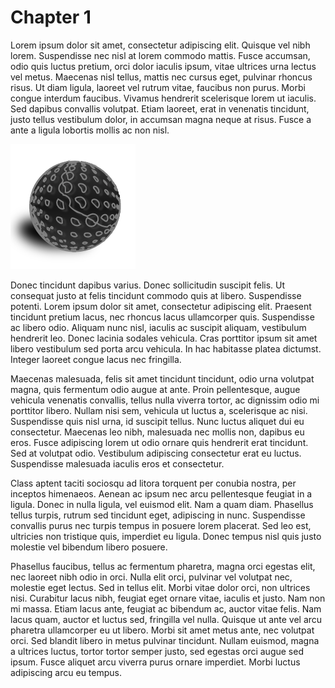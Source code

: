 # Chapter 1

Lorem ipsum dolor sit amet, consectetur adipiscing elit. Quisque vel nibh lorem. Suspendisse nec nisl at lorem commodo mattis. Fusce accumsan, odio quis luctus pretium, orci dolor iaculis ipsum, vitae ultrices urna lectus vel metus. Maecenas nisl tellus, mattis nec cursus eget, pulvinar rhoncus risus. Ut diam ligula, laoreet vel rutrum vitae, faucibus non purus. Morbi congue interdum faucibus. Vivamus hendrerit scelerisque lorem ut iaculis. Sed dapibus convallis volutpat. Etiam laoreet, erat in venenatis tincidunt, justo tellus vestibulum dolor, in accumsan magna neque at risus. Fusce a ante a ligula lobortis mollis ac non nisl.

![Image 1: Sphere](images/sphere_icon.png)

Donec tincidunt dapibus varius. Donec sollicitudin suscipit felis. Ut consequat justo at felis tincidunt commodo quis at libero. Suspendisse potenti. Lorem ipsum dolor sit amet, consectetur adipiscing elit. Praesent tincidunt pretium lacus, nec rhoncus lacus ullamcorper quis. Suspendisse ac libero odio. Aliquam nunc nisl, iaculis ac suscipit aliquam, vestibulum hendrerit leo. Donec lacinia sodales vehicula. Cras porttitor ipsum sit amet libero vestibulum sed porta arcu vehicula. In hac habitasse platea dictumst. Integer laoreet congue lacus nec fringilla.

Maecenas malesuada, felis sit amet tincidunt tincidunt, odio urna volutpat magna, quis fermentum odio augue at ante. Proin pellentesque, augue vehicula venenatis convallis, tellus nulla viverra tortor, ac dignissim odio mi porttitor libero. Nullam nisi sem, vehicula ut luctus a, scelerisque ac nisi. Suspendisse quis nisl urna, id suscipit tellus. Nunc luctus aliquet dui eu consectetur. Maecenas leo nibh, malesuada nec mollis non, dapibus eu eros. Fusce adipiscing lorem ut odio ornare quis hendrerit erat tincidunt. Sed at volutpat odio. Vestibulum adipiscing consectetur erat eu luctus. Suspendisse malesuada iaculis eros et consectetur.

Class aptent taciti sociosqu ad litora torquent per conubia nostra, per inceptos himenaeos. Aenean ac ipsum nec arcu pellentesque feugiat in a ligula. Donec in nulla ligula, vel euismod elit. Nam a quam diam. Phasellus tellus turpis, rutrum sed tincidunt eget, adipiscing in nunc. Suspendisse convallis purus nec turpis tempus in posuere lorem placerat. Sed leo est, ultricies non tristique quis, imperdiet eu ligula. Donec tempus nisl quis justo molestie vel bibendum libero posuere.

Phasellus faucibus, tellus ac fermentum pharetra, magna orci egestas elit, nec laoreet nibh odio in orci. Nulla elit orci, pulvinar vel volutpat nec, molestie eget lectus. Sed in tellus elit. Morbi vitae dolor orci, non ultrices nisi. Curabitur lacus nibh, feugiat eget ornare vitae, iaculis et justo. Nam non mi massa. Etiam lacus ante, feugiat ac bibendum ac, auctor vitae felis. Nam lacus quam, auctor et luctus sed, fringilla vel nulla. Quisque ut ante vel arcu pharetra ullamcorper eu ut libero. Morbi sit amet metus ante, nec volutpat orci. Sed blandit libero in metus pulvinar tincidunt. Nullam euismod, magna a ultrices luctus, tortor tortor semper justo, sed egestas orci augue sed ipsum. Fusce aliquet arcu viverra purus ornare imperdiet. Morbi luctus adipiscing arcu eu tempus.
